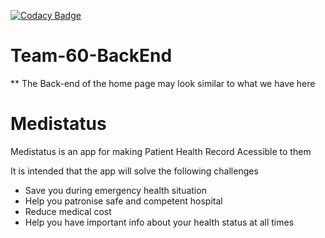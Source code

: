 [![Codacy Badge](https://api.codacy.com/project/badge/Grade/03a7aa1c92854b2aa70992e5164da248)](https://app.codacy.com/gh/BuildForSDGCohort2/Team-60-BackEnd?utm_source=github.com&utm_medium=referral&utm_content=BuildForSDGCohort2/Team-60-BackEnd&utm_campaign=Badge_Grade_Settings)

# Team-60-BackEnd

** The Back-end of the home page may look similar to what we have here



# **Medistatus**

Medistatus is an app for making Patient Health Record Acessible to them

It is intended that the app will solve the following challenges
*  Save you during emergency health situation
*  Help you patronise safe and competent hospital
*  Reduce medical cost
*  Help you have important info about your health status at all times
